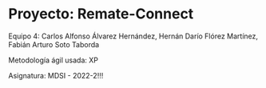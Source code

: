 # Proyecto: Remate-Connect

Equipo 4: Carlos Alfonso Álvarez Hernández, Hernán Darío Flórez Martínez, Fabián Arturo Soto Taborda

Metodología ágil usada: XP 

Asignatura: MDSI - 2022-2!!!

